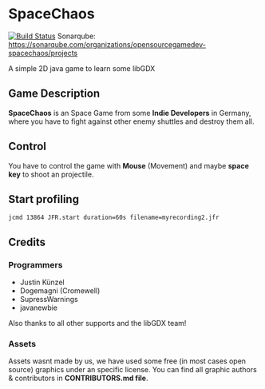# SpaceChaos

[![Build Status](https://travis-ci.org/opensourcegamedev/SpaceChaos.svg?branch=master)](https://travis-ci.org/opensourcegamedev/SpaceChaos)
Sonarqube: https://sonarqube.com/organizations/opensourcegamedev-spacechaos/projects

A simple 2D java game to learn some libGDX

## Game Description

**SpaceChaos** is an Space Game from some **Indie Developers** in Germany, where you have to fight
against other enemy shuttles and destroy them all.

## Control

You have to control the game with **Mouse** (Movement) and maybe **space key** to shoot an projectile.

## Start profiling

```
jcmd 13864 JFR.start duration=60s filename=myrecording2.jfr
```

## Credits

### Programmers
  - Justin Künzel
  - Dogemagni (Cromewell)
  - SupressWarnings
  - javanewbie
  
Also thanks to all other supports and the libGDX team!
  
### Assets
Assets wasnt made by us, we have used some free (in most cases open source) graphics under an specific license.
You can find all graphic authors & contributors in **CONTRIBUTORS.md file**.